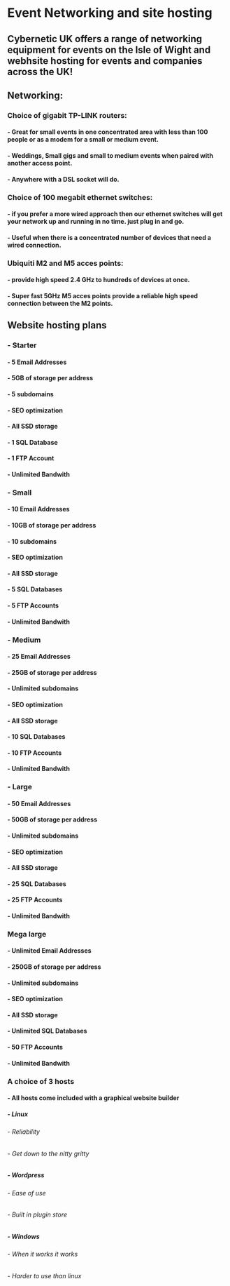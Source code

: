 # Event Networking and site hosting
## Cybernetic UK offers a range of networking equipment for events on the Isle of Wight and webhsite hosting for events and companies across the UK!

## Networking:
### Choice of gigabit TP-LINK routers:
#### - Great for small events in one concentrated area with less than 100 people or as a modem for a small or medium event.
#### - Weddings, Small gigs and small to medium events when paired with another access point.
#### - Anywhere with a DSL socket will do.
### Choice of 100 megabit ethernet switches:
#### - if you prefer a more wired approach then our ethernet switches will get your network up and running in no time. just plug in and go.
#### - Useful when there is a concentrated number of devices that need a wired connection.
### Ubiquiti M2 and M5 acces points:
#### - provide high speed 2.4 GHz to hundreds of devices at once.
#### - Super fast 5GHz M5 acces points provide a reliable high speed connection between the M2 points.
## Website hosting plans 
### - Starter
#### - 5 Email Addresses
#### - 5GB of storage per address
#### - 5 subdomains
#### - SEO optimization
#### - All SSD storage
#### - 1 SQL Database
#### - 1 FTP Account
#### - Unlimited Bandwith
### - Small
#### - 10 Email Addresses
#### - 10GB of storage per address
#### - 10 subdomains
#### - SEO optimization
#### - All SSD storage
#### - 5 SQL Databases
#### - 5 FTP Accounts
#### - Unlimited Bandwith
### - Medium
#### - 25 Email Addresses
#### - 25GB of storage per address
#### - Unlimited subdomains
#### - SEO optimization
#### - All SSD storage
#### - 10 SQL Databases
#### - 10 FTP Accounts
#### - Unlimited Bandwith
### - Large
#### - 50 Email Addresses
#### - 50GB of storage per address
#### - Unlimited subdomains
#### - SEO optimization
#### - All SSD storage
#### - 25 SQL Databases
#### - 25 FTP Accounts
#### - Unlimited Bandwith
### Mega large
#### - Unlimited Email Addresses
#### - 250GB of storage per address
#### - Unlimited subdomains
#### - SEO optimization
#### - All SSD storage
#### - Unlimited SQL Databases
#### - 50 FTP Accounts
#### - Unlimited Bandwith
### A choice of 3 hosts
#### - All hosts come included with a graphical website builder
##### - Linux
###### - Reliability
###### - Get down to the nitty gritty
##### - Wordpress
###### - Ease of use
###### - Built in plugin store
##### - Windows
###### - When it works it works
###### - Harder to use than linux
